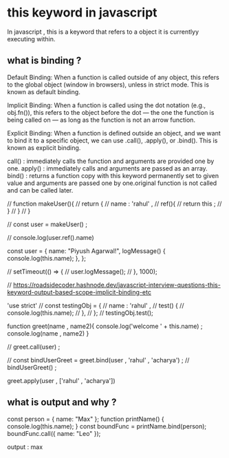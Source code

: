 # this keyword in javascript

In javascript , this is a keyword that refers to a object it is currentlyy executing within.

## what is binding ?

Default Binding:
When a function is called outside of any object, this refers to the global object (window in browsers), unless in strict mode. This is known as default binding.

Implicit Binding:
When a function is called using the dot notation (e.g., obj.fn()), this refers to the object before the dot — the one the function is being called on — as long as the function is not an arrow function.

Explicit Binding:
When a function is defined outside an object, and we want to bind it to a specific object, we can use .call(), .apply(), or .bind(). This is known as explicit binding.

call() : immediately calls the function and arguments are provided one by one.
apply() : immediately calls and arguments are passed as an array.
bind() : returns a function copy with this keyword permanently set to given value and arguments are passed one by one.original function is not called and can be called later.

// function makeUser(){
//   return {
//     name : 'rahul' ,
//     ref(){
//         return this ;
//     }
//   }
// }

// const user = makeUser() ;

// console.log(user.ref().name)

const user = {
  name: "Piyush Agarwal!",
  logMessage() {
    console.log(this.name);
  },
};

// setTimeout(() => {
//   user.logMessage();
// }, 1000);

// https://roadsidecoder.hashnode.dev/javascript-interview-questions-this-keyword-output-based-scope-implicit-binding-etc

'use strict'
// const testingObj = {
//     name : 'rahul' ,
//   test() {
//     console.log(this.name);
//   },
// };
// testingObj.test();


function greet(name , name2){
    console.log('welcome ' + this.name) ;
    console.log(name , name2)
}

// greet.call(user) ;

// const bindUserGreet = greet.bind(user , 'rahul' , 'acharya') ;
// bindUserGreet() ;

greet.apply(user , ['rahul' , 'acharya'])


## what is output and why ?

const person = { name: "Max" };
function printName() {
  console.log(this.name);
}
const boundFunc = printName.bind(person);
boundFunc.call({ name: "Leo" });

output : 
        max


